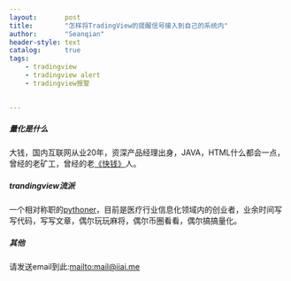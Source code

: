 ```yaml
---
layout:       post
title:        "怎样将TradingView的提醒信号接入到自己的系统内"
author:       "Seanqian"
header-style: text
catalog:      true
tags:
    - tradingview 
    - tradingview alert
    - tradingview报警
    

---
```


#####  量化是什么 
  大钱，国内互联网从业20年，资深产品经理出身，JAVA，HTML什么都会一点，曾经的老矿工，曾经的老[《快钱》][1]人。

#####  trandingview流派

  一个相对称职的[pythoner](https://python.org)，目前是医疗行业信息化领域内的创业者，业余时间写写代码，写写文章，偶尔玩玩麻将，偶尔币圈看看，偶尔搞搞量化。


##### 其他
请发送email到此:<mailto:mail@iiai.me>



[1]: https://www.99bill.com
